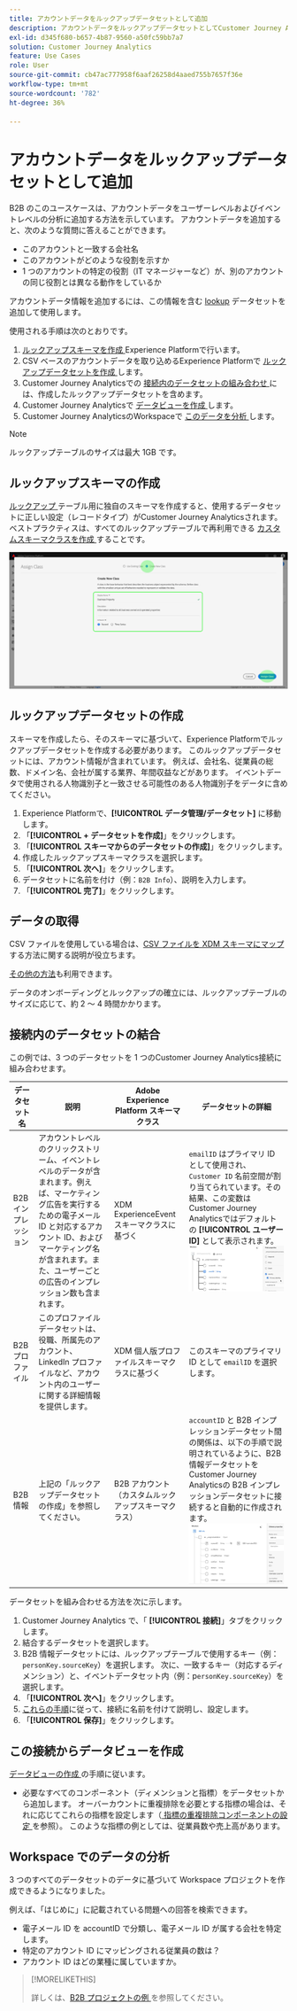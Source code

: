 ```yaml
---
title: アカウントデータをルックアップデータセットとして追加
description: アカウントデータをルックアップデータセットとしてCustomer Journey Analyticsに追加する方法を説明します
exl-id: d345f680-b657-4b87-9560-a50fc59bb7a7
solution: Customer Journey Analytics
feature: Use Cases
role: User
source-git-commit: cb47ac777958f6aaf26258d4aaed755b7657f36e
workflow-type: tm+mt
source-wordcount: '782'
ht-degree: 36%

---
```


# アカウントデータをルックアップデータセットとして追加

B2B のこのユースケースは、アカウントデータをユーザーレベルおよびイベントレベルの分析に追加する方法を示しています。 アカウントデータを追加すると、次のような質問に答えることができます。

* このアカウントと一致する会社名
* このアカウントがどのような役割を示すか
* 1 つのアカウントの特定の役割（IT マネージャーなど）が、別のアカウントの同じ役割とは異なる動作をしているか

アカウントデータ情報を追加するには、この情報を含む [lookup](/help/technotes/glossary.md) データセットを追加して使用します。

使用される手順は次のとおりです。

1. [ ルックアップスキーマを作成 ](#create-lookup-schema)Experience Platformで行います。
1. CSV ベースのアカウントデータを取り込めるExperience Platformで [ ルックアップデータセットを作成 ](#create-lookup-dataset) します。
1. Customer Journey Analyticsでの [ 接続内のデータセットの組み合わせ ](#combine-datasets-in-a-connection) には、作成したルックアップデータセットを含めます。
1. Customer Journey Analyticsで [ データビューを作成 ](#create-a-data-view-from-this-connection) します。
1. Customer Journey AnalyticsのWorkspaceで [ このデータを分析 ](#analyze-the-data-in-workspace) します。

>[!NOTE]
>
>ルックアップテーブルのサイズは最大 1GB です。
>

## ルックアップスキーマの作成

[ ルックアップ ](/help/technotes/glossary.md) テーブル用に独自のスキーマを作成すると、使用するデータセットに正しい設定（レコードタイプ）がCustomer Journey Analyticsされます。 ベストプラクティスは、すべてのルックアップテーブルで再利用できる [ カスタムスキーマクラスを作成 ](https://experienceleague.adobe.com/en/docs/experience-platform/xdm/tutorials/create-schema-ui) することです。

![ 新しいクラスを作成ダイアログ ](../assets/create-new-class.png)

## ルックアップデータセットの作成

スキーマを作成したら、そのスキーマに基づいて、Experience Platformでルックアップデータセットを作成する必要があります。 このルックアップデータセットには、アカウント情報が含まれています。 例えば、会社名、従業員の総数、ドメイン名、会社が属する業界、年間収益などがあります。 イベントデータで使用される人物識別子と一致させる可能性のある人物識別子をデータに含めてください。

1. Experience Platformで、**[!UICONTROL データ管理/データセット]** に移動します。
1. 「**[!UICONTROL + データセットを作成]**」をクリックします。
1. 「**[!UICONTROL スキーマからのデータセットの作成]**」をクリックします。
1. 作成したルックアップスキーマクラスを選択します。
1. 「**[!UICONTROL 次へ]**」をクリックします。
1. データセットに名前を付け（例：`B2B Info`）、説明を入力します。
1. 「**[!UICONTROL 完了]**」をクリックします。

## データの取得

CSV ファイルを使用している場合は、[CSV ファイルを XDM スキーマにマップ](https://experienceleague.adobe.com/en/docs/experience-platform/ingestion/tutorials/map-csv/existing-schema)する方法に関する説明が役立ちます。

[その他の方法](https://experienceleague.adobe.com/en/docs/experience-platform/ingestion/home)も利用できます。

データのオンボーディングとルックアップの確立には、ルックアップテーブルのサイズに応じて、約 2 ～ 4 時間かかります。

## 接続内のデータセットの結合

この例では、3 つのデータセットを 1 つのCustomer Journey Analytics接続に組み合わせます。

| データセット名 | 説明 | Adobe Experience Platform スキーマクラス | データセットの詳細 |
| --- | --- | --- | --- |
| B2B インプレッション | アカウントレベルのクリックストリーム、イベントレベルのデータが含まれます。例えば、マーケティング広告を実行するための電子メール ID と対応するアカウント ID、およびマーケティング名が含まれます。また、ユーザーごとの広告のインプレッション数も含まれます。 | XDM ExperienceEvent スキーマクラスに基づく | `emailID` はプライマリ ID として使用され、 `Customer ID` 名前空間が割り当てられています。その結果、この変数はCustomer Journey Analyticsではデフォルトの **[!UICONTROL ユーザー ID]** として表示されます。 ![インプレッション](../assets/impressions-mixins.png) |
| B2B プロファイル | このプロファイルデータセットは、役職、所属先のアカウント、LinkedIn プロファイルなど、アカウント内のユーザーに関する詳細情報を提供します。 | XDM 個人版プロファイルスキーマクラスに基づく | このスキーマのプライマリ ID として `emailID` を選択します。 |
| B2B 情報 | 上記の「ルックアップデータセットの作成」を参照してください。 | B2B アカウント（カスタムルックアップスキーマクラス） | `accountID` と B2B インプレッションデータセット間の関係は、以下の手順で説明されているように、B2B 情報データセットをCustomer Journey Analyticsの B2B インプレッションデータセットに接続すると自動的に作成されます。 ![ルックアップ](../assets/lookup-mixins.png) |

データセットを組み合わせる方法を次に示します。

1. Customer Journey Analytics で、「 **[!UICONTROL 接続]**」タブをクリックします。
1. 結合するデータセットを選択します。
1. B2B 情報データセットには、ルックアップテーブルで使用するキー（例：`personKey.sourceKey`）を選択します。 次に、一致するキー（対応するディメンション）と、イベントデータセット内（例：p`ersonKey.sourceKey`）を選択します。
1. 「**[!UICONTROL 次へ]**」をクリックします。
1. [これらの手順](/help/connections/create-connection.md)に従って、接続に名前を付けて説明し、設定します。
1. 「**[!UICONTROL 保存]**」をクリックします。

## この接続からデータビューを作成

[ データビューの作成 ](/help/data-views/create-dataview.md) の手順に従います。

* 必要なすべてのコンポーネント（ディメンションと指標）をデータセットから追加します。 オーバーカウントに重複排除を必要とする指標の場合は、それに応じてこれらの指標を設定します（[ 指標の重複排除コンポーネントの設定 ](/help/data-views/component-settings/metric-deduplication.md) を参照）。 このような指標の例としては、従業員数や売上高があります。

## Workspace でのデータの分析

3 つのすべてのデータセットのデータに基づいて Workspace プロジェクトを作成できるようになりました。

例えば、「はじめに」に記載されている問題への回答を検索できます。

* 電子メール ID を accountID で分類し、電子メール ID が属する会社を特定します。
* 特定のアカウント ID にマッピングされる従業員の数は？
* アカウント ID はどの業種に属していますか。

>[!MORELIKETHIS]
>
>詳しくは、[B2B プロジェクトの例 ](example.md) を参照してください。

